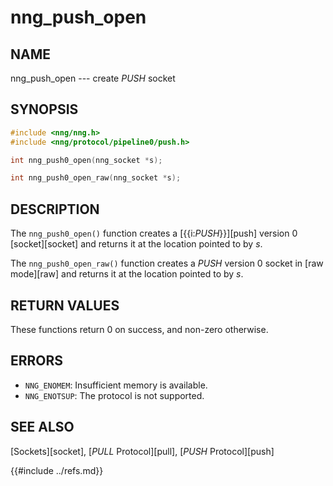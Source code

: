 # nng_push_open

## NAME

nng_push_open --- create _PUSH_ socket

## SYNOPSIS

```c
#include <nng/nng.h>
#include <nng/protocol/pipeline0/push.h>

int nng_push0_open(nng_socket *s);

int nng_push0_open_raw(nng_socket *s);
```

## DESCRIPTION

The `nng_push0_open()` function creates a [{{i:*PUSH*}}][push] version 0
[socket][socket] and returns it at the location pointed to by _s_.

The `nng_push0_open_raw()` function creates a _PUSH_ version 0 socket in
[raw mode][raw] and returns it at the location pointed to by _s_.

## RETURN VALUES

These functions return 0 on success, and non-zero otherwise.

## ERRORS

- `NNG_ENOMEM`: Insufficient memory is available.
- `NNG_ENOTSUP`: The protocol is not supported.

## SEE ALSO

[Sockets][socket],
[_PULL_ Protocol][pull],
[_PUSH_ Protocol][push]

{{#include ../refs.md}}
